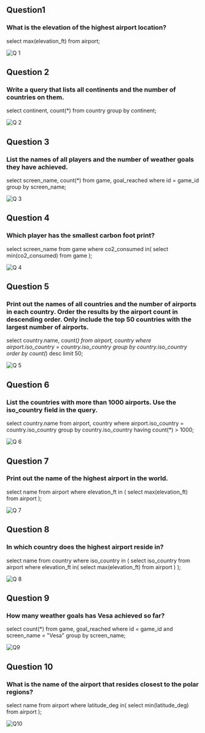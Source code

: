 ## Question1
### What is the elevation of the highest airport location?
select max(elevation_ft)
from airport;

![Q 1](https://github.com/user-attachments/assets/92f414a0-a0fe-491b-97ca-a3f276f86361)


## Question 2
### Write a query that lists all continents and the number of countries on them.
select continent, count(*)
from country
group by continent;

![Q 2](https://github.com/user-attachments/assets/fad2a972-70f1-4bef-b356-f99e7c2df33b)


## Question 3
### List the names of all players and the number of weather goals they have achieved.
select screen_name, count(*)
from game, goal_reached
where id = game_id
group by screen_name;

![Q 3](https://github.com/user-attachments/assets/32e1ed60-887d-437c-ad23-0945afd53b7c)


## Question 4
### Which player has the smallest carbon foot print?
select screen_name
from game
where co2_consumed in(
select min(co2_consumed)
from game
);

![Q 4](https://github.com/user-attachments/assets/75be9836-d9fc-4f72-be90-eb7a7af63654)


## Question 5
### Print out the names of all countries and the number of airports in each country. Order the results by the airport count in descending order. Only include the top 50 countries with the largest number of airports.
select country.name, count(*)
from airport, country
where airport.iso_country = country.iso_country
group by country.iso_country
order by count(*) desc
limit 50;

![Q 5](https://github.com/user-attachments/assets/8b059792-75d9-4fb7-a43e-1cb45d70abcc)


## Question 6
### List the countries with more than 1000 airports. Use the iso_country field in the query.
select country.name
from airport, country
where airport.iso_country = country.iso_country
group by country.iso_country
having count(*) > 1000;

![Q 6](https://github.com/user-attachments/assets/8020024b-4a7d-43e0-b522-a6a6467903eb)


## Question 7
### Print out the name of the highest airport in the world.
select name
from airport
where elevation_ft in (
select max(elevation_ft)
from airport
);

![Q 7](https://github.com/user-attachments/assets/4455fdbe-364f-4ea4-a199-599283b582aa)


## Question 8
### In which country does the highest airport reside in?
select name
from country
where iso_country in (
select iso_country
from airport
where elevation_ft in(
select max(elevation_ft)
from airport
)
);

![Q 8](https://github.com/user-attachments/assets/dc65984a-97df-454d-bd10-c35d9fcb2890)


## Question 9
### How many weather goals has Vesa achieved so far?
select count(*)
from game, goal_reached
where id = game_id and screen_name = "Vesa"
group by screen_name;

![Q9](https://github.com/user-attachments/assets/0a204e05-5e72-4ddb-93d1-1d1f486aea02)

## Question 10
### What is the name of the airport that resides closest to the polar regions?
select name
from airport
where latitude_deg in(
select min(latitude_deg)
from airport
);

![Q10](https://github.com/user-attachments/assets/4aa03bf5-ac07-4bfe-ae36-ea08aeaf5a0e)

